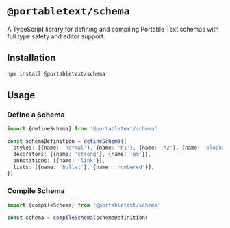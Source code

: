 # `@portabletext/schema`

A TypeScript library for defining and compiling Portable Text schemas with full type safety and editor support.

## Installation

```bash
npm install @portabletext/schema
```

## Usage

### Define a Schema

```ts
import {defineSchema} from '@portabletext/schema'

const schemaDefinition = defineSchema({
  styles: [{name: 'normal'}, {name: 'h1'}, {name: 'h2'}, {name: 'blockquote'}],
  decorators: [{name: 'strong'}, {name: 'em'}],
  annotations: [{name: 'link'}],
  lists: [{name: 'bullet'}, {name: 'numbered'}],
})
```

### Compile Schema

```ts
import {compileSchema} from '@portabletext/schema'

const schema = compileSchema(schemaDefinition)
```
